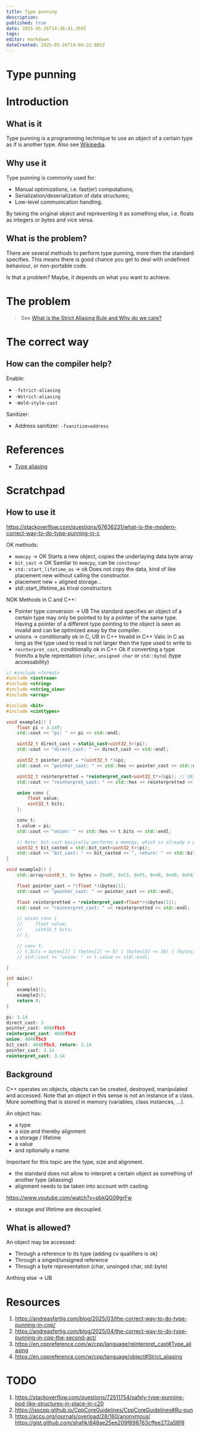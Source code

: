 ```yaml
---
title: Type punning
description: 
published: true
date: 2025-05-26T14:36:41.359Z
tags: 
editor: markdown
dateCreated: 2025-05-16T14:04:22.085Z
---
```


# Type punning


# Introduction

## What is it

Type punning is a programming technique to use an object of a certain type as if is another type. Also see [Wikipedia](https://en.wikipedia.org/wiki/Type_punning).

## Why use it

Type punning is commonly used for:
* Manual optimizations, i.e. fast(er) computations;
* Serialization/deserialization of data structures;
* Low-level communication handling.

By taking the original object and representing it as something else, i.e. floats as integers or bytes and vice versa.

## What is the problem?

There are several methods to perform type punning, more then the standard specifies. This means there is good chance you get to deal with undefined behaviour, or non-portable code.

Is that a problem? Maybe, it depends on what you want to achieve.

# The problem

> See [What is the Strict Aliasing Rule and Why do we care?](https://gist.github.com/shafik/848ae25ee209f698763cffee272a58f8)


# The correct way

## How can the compiler help?

Enable:
* `-fstrict-aliasing`
* `-Wstrict-aliasing`
* `-Wold-style-cast`

Sanitizer:
* Address sanitizer: `-fsanitize=address`

# References

* [Type aliasing](https://en.cppreference.com/w/cpp/language/reinterpret_cast#Type_aliasing)


# Scratchpad 




## How to use it
https://stackoverflow.com/questions/67636231/what-is-the-modern-correct-way-to-do-type-punning-in-c

OK methods:
* `memcpy` -> OK
  Starts a new object, copies the underlaying data byte array
* `bit_cast` -> OK
  Samilar to `memcpy`, can be `constexpr`
* `std::start_lifetime_as` -> ok
  Does not copy the data, kind of like placement new without calling the constructor.
* placement new + aligned storage...
* std::start_lifetime_as
  trival constructors


NOK Methods in C and C++:
* Pointer type conversion -> UB
  The standard specifies an object of a certain type may only be pointed to by a pointer of the same type. Having a pointer of a different type pointing to the object is seen as invalid and can be optimized away by the compiler.
* unions -> conditionally ok in C, UB in C++
  Invalid in C++
  Valic in C as long as the type used to read is not larger then the type used to write to
* `reinterpret_cast`, conditionally ok in C++
  Ok if converting a type from/to a byte reprentation (`char`, `unsigned char` or `std::byte`) (type accessability)

```C++
// #include <format>
#include <iostream>
#include <string>
#include <string_view>
#include <array>

#include <bit>
#include <cinttypes>

void example1() {
    float pi = 3.14f;
    std::cout << "pi: " << pi << std::endl;

    uint32_t direct_cast = static_cast<uint32_t>(pi);
    std::cout << "direct_cast: " << direct_cast << std::endl;

    uint32_t pointer_cast = *(uint32_t *)&pi;
    std::cout << "pointer_cast: " << std::hex << pointer_cast << std::endl;

    uint32_t reinterpretted = *reinterpret_cast<uint32_t*>(&pi); // UB, why not detected?
    std::cout << "reinterpret_cast: " << std::hex << reinterpretted << std::endl;

    union conv {
        float value;
        uint32_t bits;
    };

    conv t;
    t.value = pi;
    std::cout << "union: " << std::hex << t.bits << std::endl;

    // Note: bit-cast basically performs a memcpy, which is already a preffered method...
    uint32_t bit_casted = std::bit_cast<uint32_t>(pi);
    std::cout << "bit_cast: " << bit_casted << ", return: " << std::bit_cast<float>(bit_casted) << std::endl;
}

void example2() {
    std::array<uint8_t, 6> bytes = {0xAF, 0xC3, 0xF5, 0x48, 0x40, 0xFA};

    float pointer_cast = *(float *)&bytes[1];
    std::cout << "pointer_cast: " << pointer_cast << std::endl;

    float reinterpretted = *reinterpret_cast<float*>(&bytes[1]);
    std::cout << "reinterpret_cast: " << reinterpretted << std::endl;

    // union conv {
    //     float value;
    //     uint32_t bits;
    // };

    // conv t;
    // t.bits = bytes[1] | (bytes[2] << 8) | (bytes[3] << 16) | (bytes[4] << 24);
    // std::cout << "union: " << t.value << std::endl;

}

int main()
{
    example1();
    example2();
    return 0;
}

```

```C++
pi: 3.14
direct_cast: 3
pointer_cast: 4048f5c3
reinterpret_cast: 4048f5c3
union: 4048f5c3
bit_cast: 4048f5c3, return: 3.14
pointer_cast: 3.14
reinterpret_cast: 3.14
```
## Background

C++ operates on objects, objects can be created, destroyed, manipulated and accessed. Note that an object in this sense is not an instance of a class. More something that is stored in memory (variables, class instances, ...).

An object has:
* a type
* a size and thereby alignment
* a storage / lifetime
* a value
* and optionally a name

Important for this topic are the type, size and alignment. 
* the standard does not allow to interpret a certain object as something of another type (aliassing)
* alignment needs to be taken into account with casting

https://www.youtube.com/watch?v=pbkQG09grFw
* storage and lifetime are decoupled.


## What is allowed?

An object may be accessed:
* Through a reference to its type (adding cv qualifiers is ok)
* Through a singed/unsigned reference
* Through a byte representation (char, unsinged char, std::byte)

Anthing else -> UB


# Resources

1. https://andreasfertig.com/blog/2025/03/the-correct-way-to-do-type-punning-in-cpp/
1. https://andreasfertig.com/blog/2025/04/the-correct-way-to-do-type-punning-in-cpp-the-second-act/
1. https://en.cppreference.com/w/cpp/language/reinterpret_cast#Type_aliasing
1. https://en.cppreference.com/w/cpp/language/object#Strict_aliasing

# TODO

1. https://stackoverflow.com/questions/72511754/safely-type-punning-pod-like-structures-in-place-in-c20
1. https://isocpp.github.io/CppCoreGuidelines/CppCoreGuidelines#Ru-pun
1. https://accu.org/journals/overload/28/160/anonymous/
   https://gist.github.com/shafik/848ae25ee209f698763cffee272a58f8
 
 
